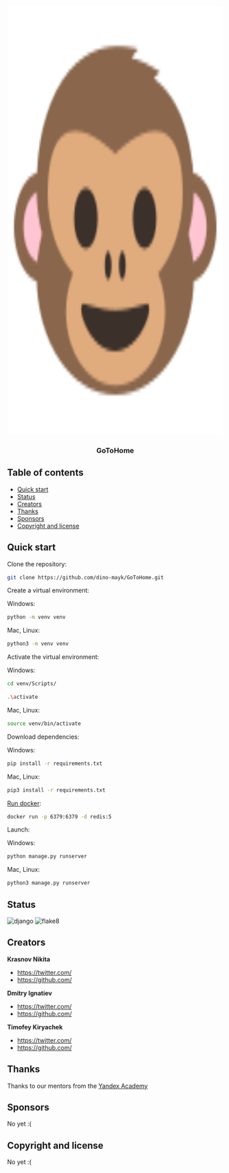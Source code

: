 <p align="center">
  <a href="#">
    <img src="/static_dev/favicon_package/logo.svg" alt="logo" width="1000" height="1000">
  </a>
</p>

<h3 align="center">GoToHome</h3>

## Table of contents

- [Quick start](#quick-start)
- [Status](#status)
- [Creators](#creators)
- [Thanks](#thanks)
- [Sponsors](#sponsors)
- [Copyright and license](#copyright-and-license)


## Quick start

Clone the repository:
```bash
git clone https://github.com/dino-mayk/GoToHome.git
```

Create a virtual environment:

Windows:
```bash
python -m venv venv
```
Mac, Linux:
```bash
python3 -m venv venv
```

Activate the virtual environment:

Windows:
```bash
cd venv/Scripts/
```
```bash
.\activate
```
Mac, Linux:
```bash
source venv/bin/activate
```

Download dependencies:

Windows:
```bash
pip install -r requirements.txt
```
Mac, Linux:
```bash
pip3 install -r requirements.txt
```

[Run docker](https://www.docker.com/):

```bash
docker run -p 6379:6379 -d redis:5
```

Launch:

Windows:
```bash
python manage.py runserver
```
Mac, Linux:
```bash
python3 manage.py runserver
```

## Status

![django](https://github.com/dino-mayk/GoToHome/actions/workflows/python-package.yml/badge.svg)
![flake8](https://github.com/dino-mayk/GoToHome/actions/workflows/django.yml/badge.svg)


## Creators

**Krasnov Nikita**

- <https://twitter.com/>
- <https://github.com/>

**Dmitry Ignatiev**

- <https://twitter.com/>
- <https://github.com/>

**Timofey Kiryachek**

- <https://twitter.com/>
- <https://github.com/>


## Thanks

Thanks to our mentors from the [Yandex Academy](https://academy.yandex.ru/)


## Sponsors

No yet :(


## Copyright and license

No yet :(
